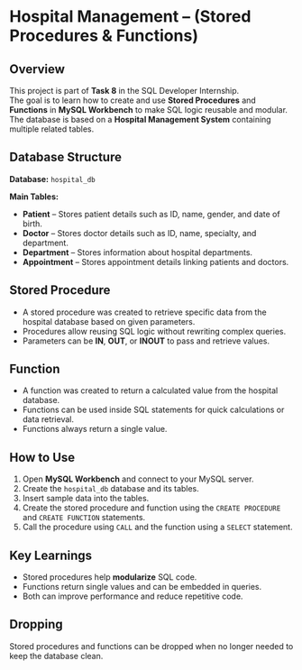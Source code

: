 # Hospital Management – (Stored Procedures & Functions)

##  Overview
This project is part of **Task 8** in the SQL Developer Internship.  
The goal is to learn how to create and use **Stored Procedures** and **Functions** in **MySQL Workbench** to make SQL logic reusable and modular.  
The database is based on a **Hospital Management System** containing multiple related tables.

##  Database Structure
**Database:** `hospital_db`

**Main Tables:**
- **Patient** – Stores patient details such as ID, name, gender, and date of birth.
- **Doctor** – Stores doctor details such as ID, name, specialty, and department.
- **Department** – Stores information about hospital departments.
- **Appointment** – Stores appointment details linking patients and doctors.

##  Stored Procedure
- A stored procedure was created to retrieve specific data from the hospital database based on given parameters.
- Procedures allow reusing SQL logic without rewriting complex queries.
- Parameters can be **IN**, **OUT**, or **INOUT** to pass and retrieve values.

##  Function
- A function was created to return a calculated value from the hospital database.
- Functions can be used inside SQL statements for quick calculations or data retrieval.
- Functions always return a single value.

##  How to Use
1. Open **MySQL Workbench** and connect to your MySQL server.
2. Create the `hospital_db` database and its tables.
3. Insert sample data into the tables.
4. Create the stored procedure and function using the `CREATE PROCEDURE` and `CREATE FUNCTION` statements.
5. Call the procedure using `CALL` and the function using a `SELECT` statement.

##  Key Learnings
- Stored procedures help **modularize** SQL code.
- Functions return single values and can be embedded in queries.
- Both can improve performance and reduce repetitive code.

##  Dropping
Stored procedures and functions can be dropped when no longer needed to keep the database clean.
